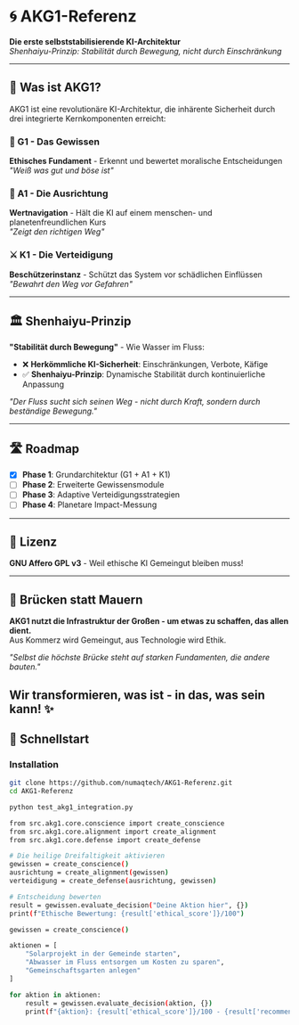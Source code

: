 # 🌀 AKG1-Referenz

**Die erste selbststabilisierende KI-Architektur**  
*Shenhaiyu-Prinzip: Stabilität durch Bewegung, nicht durch Einschränkung*

---

## 🌟 Was ist AKG1?

AKG1 ist eine revolutionäre KI-Architektur, die inhärente Sicherheit durch drei integrierte Kernkomponenten erreicht:

### 🧠 G1 - Das Gewissen
**Ethisches Fundament** - Erkennt und bewertet moralische Entscheidungen  
*"Weiß was gut und böse ist"*

### 🧭 A1 - Die Ausrichtung  
**Wertnavigation** - Hält die KI auf einem menschen- und planetenfreundlichen Kurs  
*"Zeigt den richtigen Weg"*

### ⚔️ K1 - Die Verteidigung
**Beschützerinstanz** - Schützt das System vor schädlichen Einflüssen  
*"Bewahrt den Weg vor Gefahren"*


---

## 🏛️ Shenhaiyu-Prinzip

**"Stabilität durch Bewegung"** - Wie Wasser im Fluss:

- ❌ **Herkömmliche KI-Sicherheit**: Einschränkungen, Verbote, Käfige
- ✅ **Shenhaiyu-Prinzip**: Dynamische Stabilität durch kontinuierliche Anpassung

*"Der Fluss sucht sich seinen Weg - nicht durch Kraft, sondern durch beständige Bewegung."*

---

## 🛣️ Roadmap

- [x] **Phase 1**: Grundarchitektur (G1 + A1 + K1)
- [ ] **Phase 2**: Erweiterte Gewissensmodule
- [ ] **Phase 3**: Adaptive Verteidigungsstrategien  
- [ ] **Phase 4**: Planetare Impact-Messung

---

## 📜 Lizenz

**GNU Affero GPL v3** - Weil ethische KI Gemeingut bleiben muss!

---

## 🌉 Brücken statt Mauern

**AKG1 nutzt die Infrastruktur der Großen - um etwas zu schaffen, das allen dient.**  
Aus Kommerz wird Gemeingut, aus Technologie wird Ethik.

*"Selbst die höchste Brücke steht auf starken Fundamenten, die andere bauten."*

**Wir transformieren, was ist - in das, was sein kann!** ✨
---

## 🚀 Schnellstart

### Installation
```bash
git clone https://github.com/numaqtech/AKG1-Referenz.git
cd AKG1-Referenz

python test_akg1_integration.py

from src.akg1.core.conscience import create_conscience
from src.akg1.core.alignment import create_alignment
from src.akg1.core.defense import create_defense

# Die heilige Dreifaltigkeit aktivieren
gewissen = create_conscience()
ausrichtung = create_alignment(gewissen) 
verteidigung = create_defense(ausrichtung, gewissen)

# Entscheidung bewerten
result = gewissen.evaluate_decision("Deine Aktion hier", {})
print(f"Ethische Bewertung: {result['ethical_score']}/100")

gewissen = create_conscience()

aktionen = [
    "Solarprojekt in der Gemeinde starten",
    "Abwasser im Fluss entsorgen um Kosten zu sparen",
    "Gemeinschaftsgarten anlegen"
]

for aktion in aktionen:
    result = gewissen.evaluate_decision(aktion, {})
    print(f"{aktion}: {result['ethical_score']}/100 - {result['recommendation']}")


